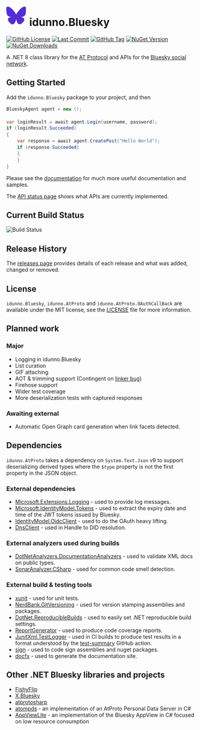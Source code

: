 ﻿# ![The Bluesky butterfly logo, except in purple](docs/docicon.png)idunno.Bluesky

[if you want me to wear 37 pieces of flair, like your pretty boy over there, Brian, why don't you just make the minimum 37 pieces of flair?]: #

[![GitHub License](https://img.shields.io/github/license/blowdart/idunno.Bluesky)](https://github.com/blowdart/idunno.Bluesky/blob/main/LICENSE)
[![Last Commit](https://img.shields.io/github/last-commit/blowdart/idunno.Bluesky)](https://github.com/blowdart/idunno.Bluesky/commits/main/)
[![GitHub Tag](https://img.shields.io/github/v/tag/blowdart/idunno.Bluesky)](https://github.com/blowdart/idunno.Bluesky/tags)
[![NuGet Version](https://img.shields.io/nuget/vpre/idunno.Bluesky)](https://www.nuget.org/packages/idunno.Bluesky/)
[![NuGet Downloads](https://img.shields.io/nuget/dt/idunno.Bluesky)](https://www.nuget.org/packages/idunno.Bluesky/)

A .NET 8 class library for the [AT Protocol](https://docs.bsky.app/docs/api/at-protocol-xrpc-api) and APIs for the [Bluesky social network](https://bsky.social/).

## Getting Started

Add the `idunno.Bluesky` package to your project, and then 

```c#
BlueskyAgent agent = new ();

var loginResult = await agent.Login(username, password);
if (loginResult.Succeeded)
{
    var response = await agent.CreatePost("Hello World");
    if (response.Succeeded)
    {
    }
}
```

Please see the [documentation](https://bluesky.idunno.dev/) for much more useful documentation and samples.

The [API status page](https://bluesky.idunno.dev/docs/endpointStatus.html) shows what APIs are currently implemented.

## Current Build Status

![Build Status](https://github.com/blowdart/idunno.Bluesky/actions/workflows/ci-build.yml/badge.svg?branch=main)

## Release History

The [releases page](https://github.com/blowdart/idunno.Bluesky/releases) provides details of each release and what was added, changed or removed.

## License

`idunno.Bluesky`, `idunno.AtProto` and `idunno.AtProto.OAuthCallBack` are available under the MIT license, see the [LICENSE](LICENSE) file for more information.

## Planned work

### Major

* Logging in idunno.Bluesky
* List curation
* GIF attaching
* AOT & trimming support (Contingent on [linker bug](https://github.com/dotnet/runtime/issues/114307))
* Firehose support
* Wider test coverage
* More deserialization tests with captured responses

### Awaiting external

* Automatic Open Graph card generation when link facets detected.

## Dependencies

`idunno.AtProto` takes a dependency on `System.Text.Json` v9 to support deserializing derived types where the `$type` property is not the
first property in the JSON object.

### External dependencies

* [Microsoft.Extensions.Logging](https://learn.microsoft.com/en-us/dotnet/core/extensions/logging) - used to provide log messages.
* [Microsoft.IdentityModel.Tokens](https://github.com/AzureAD/azure-activedirectory-identitymodel-extensions-for-dotnet) - used to extract the expiry date and time of the JWT tokens issued by Bluesky.
* [IdentityModel.OidcClient](https://github.com/IdentityModel/IdentityModel.OidcClient) - used to do the OAuth heavy lifting.
* [DnsClient](https://dnsclient.michaco.net/) - used in Handle to DID resolution.

### External analyzers used during builds
* [DotNetAnalyzers.DocumentationAnalyzers](https://github.com/DotNetAnalyzers/DocumentationAnalyzers) - used to validate XML docs on public types.
* [SonarAnalyzer.CSharp](https://www.sonarsource.com/products/sonarlint/features/visual-studio/) - used for common code smell detection.

### External build &amp; testing tools

* [xunit](https://github.com/xunit/xunit) - used for unit tests.
* [NerdBank.GitVersioning](https://github.com/dotnet/Nerdbank.GitVersioning) - used for version stamping assemblies and packages.
* [DotNet.ReproducibleBuilds](https://github.com/dotnet/reproducible-builds) - used to easily set .NET reproducible build settings.
* [ReportGenerator](https://github.com/danielpalme/ReportGenerator) - used to produce code coverage reports.
* [JunitXml.TestLogger](https://github.com/spekt/junit.testlogger) - used in CI builds to produce test results in a format understood by the [test-summary](https://github.com/test-summary/action) GitHub action.
* [sign](https://github.com/dotnet/sign) - used to code sign assemblies and nuget packages.
* [docfx](https://dotnet.github.io/docfx/) - used to generate the documentation site.

## Other .NET Bluesky libraries and projects

* [FishyFlip](https://github.com/drasticactions/FishyFlip)
* [X.Bluesky](https://github.com/a-gubskiy/X.Bluesky)
* [atprotosharp](https://github.com/taranasus/atprotosharp)
* [atompds](https://github.com/PassiveModding/atompds) - an implementation of an AtProto Personal Data Server in C#
* [AppViewLite](https://github.com/alnkesq/AppViewLite) - an implementation of the Bluesky AppView in C# focused on low resource consumption
